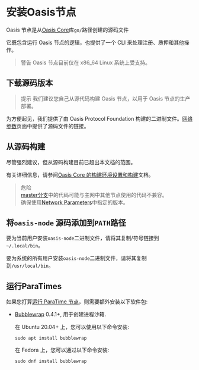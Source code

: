 # 安装Oasis节点

Oasis 节点是从[Oasis Core](https://github.com/oasisprotocol/oasis-core)库`go/`路径创建的源码文件

它既包含运行 Oasis 节点的逻辑，也提供了一个 CLI 来处理注册、质押和其他操作。

> 警告  Oasis 节点目前仅在 x86_64 Linux 系统上受支持。

## **下载源码版本**

> 提示  我们建议您自己从源代码构建 Oasis 节点，以用于 Oasis 节点的生产部署。

为方便起见，我们提供了由 Oasis Protocol Foundation 构建的二进制文件。[网络参数](https://docs.oasis.dev/general/oasis-network/network-parameters)页面中提供了源码文件的链接。

## 从源码构建

尽管强烈建议，但从源码构建目前已超出本文档的范围。

有关详细信息，请参阅[Oasis Core 的构建环境设置和构建](https://docs.oasis.dev/oasis-core/development-setup/build-environment-setup-and-building)文档。

> 危险  
[master分支](https://github.com/oasisprotocol/oasis-core/tree/master/)中的代码可能与主网中其他节点使用的代码不兼容。  
确保使用[Network Parameters](https://docs.oasis.dev/general/oasis-network/network-parameters)中指定的版本。

## 将`oasis-node` 源码添加到`PATH`路径

要为当前用户安装`oasis-node`二进制文件，请将其复制/符号链接到`~/.local/bin`。

要为系统的所有用户安装`oasis-node`二进制文件，请将其复制到`/usr/local/bin`。

## 运行ParaTimes

如果您打算[运行 ParaTime 节点](https://docs.oasis.dev/general/run-a-node/set-up-your-node/run-a-paratime-node)，则需要额外安装以下软件包:

- [Bubblewrap](https://github.com/projectatomic/bubblewrap) 0.4.1+, 用于创建进程沙箱.
    
    在 Ubuntu 20.04+ 上，您可以使用以下命令安装:
    
    ```
    sudo apt install bubblewrap
    
    ```
    
    在 Fedora 上，您可以通过以下命令安装:
    
    ```
    sudo dnf install bubblewrap
    
    ```